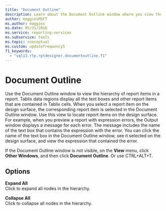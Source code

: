 ```yaml
---
title: "Document Outline"
description: Learn about the Document Outline window where you view the hierarchy of report items in a report.
author: maggiesMSFT
ms.author: maggies
ms.date: 05/31/2016
ms.service: reporting-services
ms.subservice: tools
ms.topic: conceptual
ms.custom: updatefrequency5
f1_keywords:
  - "sql13.rtp.rptdesigner.documentoutline.f1"
---
```

# Document Outline
  Use the Document Outline window to view the hierarchy of report items in a report. Tablix data regions display all the text boxes and other report items that are contained in Tablix cells. When you select a report item on the design surface, the corresponding report item is selected in the Document Outline window. Use this view to locate report items on the design surface. For example, when you preview a report with expression errors, the Output window displays a message for each error. The message includes the name of the text box that contains the expression with the error. You can click the name of the text box in the Document Outline window, see it selected on the design surface, and view the expression that contained the error.  
  
If the Document Outline window is not visible, on the **View** menu, click **Other Windows**, and then click **Document Outline**.
Or use CTRL+ALT+T.
  
## Options  
 **Expand All**  
 Click to expand all nodes in the hierarchy.  
  
 **Collapse All**  
 Click to collapse all nodes in the hierarchy.  
  
  
